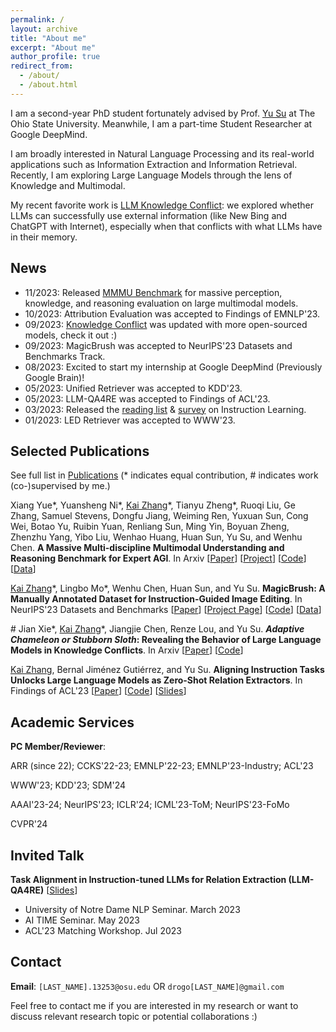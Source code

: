 ```yaml
---
permalink: /
layout: archive
title: "About me"
excerpt: "About me"
author_profile: true
redirect_from: 
  - /about/
  - /about.html
---
```

I am a second-year PhD student fortunately advised by Prof. [Yu Su](https://ysu1989.github.io) at The Ohio State University. Meanwhile, I am a part-time Student Researcher at Google DeepMind.

<!-- Previously, I worked with Prof. [Zhiyuan Liu](http://nlp.csai.tsinghua.edu.cn/~lzy/) at Tsinghua University, Prof. [Soroush Vosoughi](https://www.cs.dartmouth.edu/~soroush/) at Dartmouth College, and Dr. [Daxin Jiang](https://scholar.google.com/citations?user=N-wAHCoAAAAJ&hl=zh-CN) at Microsoft.-->

<!-- Here is my [CV](/files/cv_open.pdf) (updated in Jan 2023).-->

I am broadly interested in Natural Language Processing and its real-world applications such as Information Extraction and Information Retrieval. Recently, I am exploring Large Language Models through the lens of Knowledge and Multimodal.

My recent favorite work is [LLM Knowledge Conflict](https://arxiv.org/abs/2305.13300): we explored whether LLMs can successfully use external information (like New Bing and ChatGPT with Internet), especially when that conflicts with what LLMs have in their memory.

## News 
- 11/2023: Released [MMMU Benchmark](https://mmmu-benchmark.github.io) for massive perception, knowledge, and reasoning evaluation on large multimodal models.
- 10/2023: Attribution Evaluation was accepted to Findings of EMNLP'23.
- 09/2023: [Knowledge Conflict](https://arxiv.org/abs/2305.13300) was updated with more open-sourced models, check it out :)
- 09/2023: MagicBrush was accepted to NeurIPS'23 Datasets and Benchmarks Track.
- 08/2023: Excited to start my internship at Google DeepMind (Previously Google Brain)!
- 05/2023: Unified Retriever was accepted to KDD'23.
- 05/2023: LLM-QA4RE was accepted to Findings of ACL'23.
- 03/2023: Released the [reading list](https://github.com/RenzeLou/awesome-instruction-learning) & [survey](https://arxiv.org/abs/2303.10475) on Instruction Learning.
- 01/2023: LED Retriever was accepted to WWW'23.

## Selected Publications

See full list in [Publications](/publications/) (\* indicates equal contribution, # indicates work (co-)supervised by me.)

Xiang Yue\*, Yuansheng Ni\*, <u>Kai Zhang</u>\*, Tianyu Zheng\*, Ruoqi Liu, Ge Zhang, Samuel Stevens, Dongfu Jiang, Weiming Ren, Yuxuan Sun, Cong Wei, Botao Yu, Ruibin Yuan, Renliang Sun, Ming Yin, Boyuan Zheng, Zhenzhu Yang, Yibo Liu, Wenhao Huang, Huan Sun, Yu Su, and Wenhu Chen. **A Massive Multi-discipline Multimodal Understanding and Reasoning Benchmark for Expert AGI**. In Arxiv [[Paper](https://arxiv.org/abs/2311.16502)] [[Project](https://mmmu-benchmark.github.io)] [[Code](https://github.com/MMMU-Benchmark/MMMU)] [[Data](https://huggingface.co/datasets/MMMU/MMMU)]

<u>Kai Zhang</u>\*, Lingbo Mo\*, Wenhu Chen, Huan Sun, and Yu Su. **MagicBrush: A Manually Annotated Dataset for Instruction-Guided Image Editing**. In NeurIPS'23 Datasets and Benchmarks [[Paper](https://arxiv.org/abs/2306.10012)] [[Project Page](https://osu-nlp-group.github.io/MagicBrush/)] [[Code](https://github.com/OSU-NLP-Group/MagicBrush)] [[Data](https://huggingface.co/datasets/osunlp/MagicBrush)]

\# Jian Xie\*, <u>Kai Zhang</u>\*, Jiangjie Chen, Renze Lou, and Yu Su. ***Adaptive Chameleon or Stubborn Sloth*: Revealing the Behavior of Large Language Models in Knowledge Conflicts**. In Arxiv [[Paper](https://arxiv.org/abs/2305.13300)] [[Code](https://github.com/OSU-NLP-Group/LLM-Knowledge-Conflict)]

<u>Kai Zhang</u>, Bernal Jiménez Gutiérrez, and Yu Su. **Aligning Instruction Tasks Unlocks Large Language Models as Zero-Shot Relation Extractors**. In Findings of ACL'23 \[[Paper](https://arxiv.org/abs/2305.11159)\] [[Code](https://github.com/OSU-NLP-Group/QA4RE)] [[Slides](/files/paper_slides/QA4RE_ACL23.pdf)]


## Academic Services

<!-- **Secondary Reviewer**: WSDM'21; NAACL-HLT'21; ACL'21; EMNLP'21-->

**PC Member/Reviewer**:

ARR (since 22); CCKS'22-23; EMNLP'22-23; EMNLP'23-Industry; ACL'23

WWW'23; KDD'23; SDM'24

AAAI'23-24; NeurIPS'23; ICLR'24; ICML'23-ToM; NeurIPS'23-FoMo

CVPR'24

## Invited Talk

**Task Alignment in Instruction-tuned LLMs for Relation Extraction (LLM-QA4RE)** [[Slides](/files/paper_slides/QA4RE_ACL23.pdf)]

- University of Notre Dame NLP Seminar. March 2023
- AI TIME Seminar. May 2023
- ACL'23 Matching Workshop. Jul 2023

## Contact

**Email**: `[LAST_NAME].13253@osu.edu` OR `drogo[LAST_NAME]@gmail.com`

Feel free to contact me if you are interested in my research or want to discuss relevant research topic or potential collaborations :)

<script type='text/javascript' id='clustrmaps' src='//cdn.clustrmaps.com/map_v2.js?cl=ffffff&w=312&t=tt&d=WWgOfq4agmQMsv-liNWF_IqrTiXrb-1nqoPvyzlC238'></script>